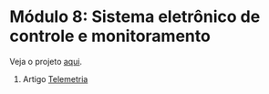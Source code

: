 # Módulo 8: Sistema eletrônico de controle e monitoramento

Veja o projeto [aqui](https://github.com/iservport/air-save-faq/projects/8).

1. Artigo [Telemetria](https://clubedeautores.com.br/livro/telemetria-com-envio-de-e-mail-para-medir-ozonio-com-base-no-esp8266-programado-em-arduino)
